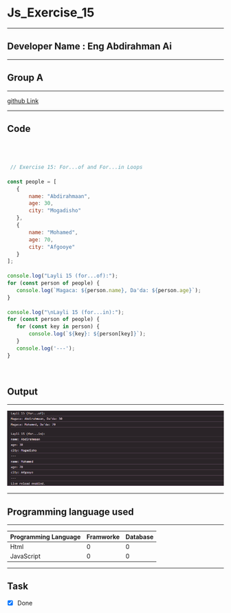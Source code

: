 
 # Js_Exercise_15
 
 ***
 
 ## Developer Name : Eng Abdirahman Ai
 
 ***
 
 ## Group A
 
 ***
 [github Link](https://github.com/engai2025/All-js)
 
 ***
 
 ## Code
 
 ~~~ Javascript
 


  // Exercise 15: For...of and For...in Loops

const people = [
    {
        name: "Abdirahmaan",
        age: 30,
        city: "Mogadisho"
    },
    {
        name: "Mohamed",
        age: 70,
        city: "Afgooye"
    }
];

console.log("Layli 15 (for...of):");
for (const person of people) {
    console.log(`Magaca: ${person.name}, Da'da: ${person.age}`);
}

console.log("\nLayli 15 (for...in):");
for (const person of people) {
    for (const key in person) {
        console.log(`${key}: ${person[key]}`);
    }
    console.log('---');
}


 
 
 ~~~
 
 
  
 
 ## Output
 
 ***
 ![Output The Code](../15-Exercise/Assets/Capture.PNG)
 
 ***
 
  
 
 ## Programming language used
 
 ***
 
 |Programming Language |Framworke | Database
 |:-------------------|:----------|:--------
 |Html                |0          |0
 |JavaScript          |0          |0
 
 ***
 
 ## Task
 
 - [x] Done
 